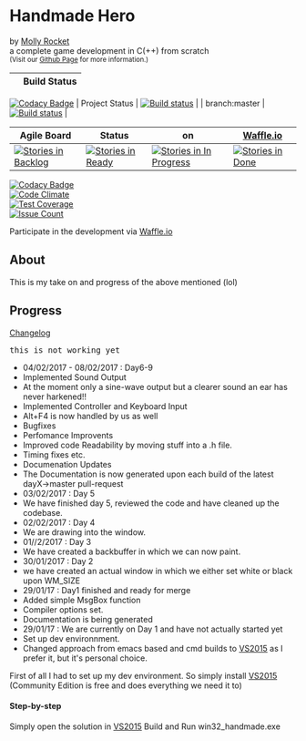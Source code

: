 # Handmade Hero
by [Molly Rocket][]  
a complete game development in C(++) from scratch  
<small>(Visit our [Github Page][] for more information.)</small>

|                |                                                                               Build Status                                                                               |
|----------------|:------------------------------------------------------------------------------------------------------------------------------------------------------------------------:|
[![Codacy Badge](https://api.codacy.com/project/badge/Grade/df831b31c02e458aab74c6f77fce60ae)](https://www.codacy.com/app/smeierzubiesen/hmh?utm_source=github.com&utm_medium=referral&utm_content=smeierzubiesen/hmh&utm_campaign=badger)
| Project Status |               [![Build status](https://ci.appveyor.com/api/projects/status/ut2kjvfxq7ceny9x?svg=true)](https://ci.appveyor.com/project/smeierzubiesen/hmh)               |
| branch:master  | [![Build status](https://ci.appveyor.com/api/projects/status/ut2kjvfxq7ceny9x/branch/master?svg=true)](https://ci.appveyor.com/project/smeierzubiesen/hmh/branch/master) |

| Agile Board | Status | on | [Waffle.io][] |
|-------------------------------------------------------------------------------------------------------------------------------------------|------------------------------------------------------------------------------------------------------------------------------------|----------------------------------------------------------------------------------------------------------------------------------------------------------|----------------------------------------------------------------------------------------------------------------------------------|
| [![Stories in Backlog](https://badge.waffle.io/smeierzubiesen/hmh.svg?label=Backlog&title=Backlog)](https://waffle.io/smeierzubiesen/hmh) | [![Stories in Ready](https://badge.waffle.io/smeierzubiesen/hmh.svg?label=Ready&title=Ready)](http://waffle.io/smeierzubiesen/hmh) | [![Stories in In Progress](https://badge.waffle.io/smeierzubiesen/hmh.svg?label=In%20Progess&title=In%20Progress)](https://waffle.io/smeierzubiesen/hmh) | [![Stories in Done](https://badge.waffle.io/smeierzubiesen/hmh.svg?label=done&title=Done)](https://waffle.io/smeierzubiesen/hmh) |

[![Codacy Badge](https://api.codacy.com/project/badge/Grade/df831b31c02e458aab74c6f77fce60ae)](https://www.codacy.com/app/smeierzubiesen/hmh?utm_source=github.com&amp;utm_medium=referral&amp;utm_content=smeierzubiesen/hmh&amp;utm_campaign=Badge_Grade)  
[![Code Climate](https://codeclimate.com/github/smeierzubiesen/hmh/badges/gpa.svg)](https://codeclimate.com/github/smeierzubiesen/hmh)  
[![Test Coverage](https://codeclimate.com/github/smeierzubiesen/hmh/badges/coverage.svg)](https://codeclimate.com/github/smeierzubiesen/hmh/coverage)  
[![Issue Count](https://codeclimate.com/github/smeierzubiesen/hmh/badges/issue_count.svg)](https://codeclimate.com/github/smeierzubiesen/hmh)

Participate in the development via [Waffle.io][]

## About
This is my take on and progress of the above mentioned (lol)

## Progress

[Changelog](/hmh/changelog.md)
<pre>this is not working yet</pre>
 - 04/02/2017 - 08/02/2017 : Day6-9
  - Implemented Sound Output
   - At the moment only a sine-wave output but a clearer sound an ear has never harkened!!
  - Implemented Controller and Keyboard Input
   - Alt+F4 is now handled by us as well
  - Bugfixes
  - Perfomance Improvents
   - Improved code Readability by moving stuff into a .h file.
   - Timing fixes etc.
  - Documenation Updates
   - The Documentation is now generated upon each build of the latest dayX->master pull-request
 - 03/02/2017 : Day 5
  - We have finished day 5, reviewed the code and have cleaned up the codebase.
 - 02/02/2017 : Day 4
  - We are drawing into the window.
 - 01//2/2017 : Day 3
  - We have created a backbuffer in which we can now paint.
 - 30/01/2017 : Day 2
  - we have created an actual window in which we either set white or black upon WM_SIZE
 - 29/01/17 : Day1 finished and ready for merge
  - Added simple MsgBox function
  - Compiler options set.
  - Documentation is being generated
 - 29/01/17 : We are currently on Day 1 and have not actually started yet
  - Set up dev environnment.
  - Changed approach from emacs based and cmd builds to [VS2015][] as I prefer it, but it's personal choice.

First of all I had to set up my dev environment.
So simply install [VS2015][] (Community Edition is free and does everything we need it to)

#### Step-by-step

Simply open the solution in [VS2015][] Build and Run win32_handmade.exe

  [Github Page]: https://smeierzubiesen.github.io/hmh/  "Handmade Hero Github Page"
  [Waffle.io]: https://waffle.io/smeierzubiesen/hmh     "Waffle.io Handmade Hero"
  [VS2015]: https://www.visualstudio.com/downloads/     "Visual Studio 2015 Downloads"
  [Molly Rocket]: https://mollyrocket.com               "Molly Rocket"
